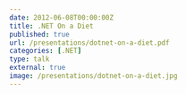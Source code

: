 ```yaml
---
date: 2012-06-08T00:00:00Z
title: .NET On a Diet
published: true
url: /presentations/dotnet-on-a-diet.pdf
categories: [.NET]
type: talk
external: true
image: /presentations/dotnet-on-a-diet.jpg
---
```

